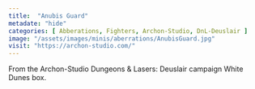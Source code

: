 ```yaml
---
title:  "Anubis Guard"
metadate: "hide"
categories: [ Abberations, Fighters, Archon-Studio, DnL-Deuslair ]
image: "/assets/images/minis/aberrations/AnubisGuard.jpg"
visit: "https://archon-studio.com/"
---
```

From the Archon-Studio Dungeons & Lasers: Deuslair campaign White Dunes box.